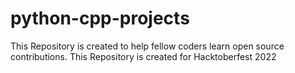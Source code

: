 # python-cpp-projects
This Repository is created to help fellow coders learn open source contributions. This Repository is created for Hacktoberfest 2022
